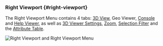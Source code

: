 ### Right Viewport {#right-viewport}

The Right Viewport Menu contains 4 tabs: [3D View](3D_view.md), Geo Viewer, [Console](console.md) and [Help Viewer](help_viewer.md), as well as [3D Viewer Settings](3D_viewer_settings.md), [Zoom](zoom.md), [Selection Filter](selection_filter.md) and the [Attribute Table](3D_view.md).

![Right Viewport and Right Viewport Menu](..\assets\chapter_1_assets\RightViewportandRightViewportMenu.jpg)
